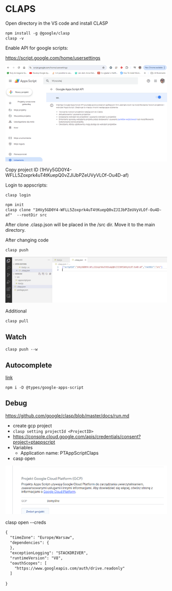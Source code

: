 # CLAPS

<!--more-->


Open directory in the VS code and install CLASP
```
npm install -g @google/clasp
clasp -v
```

Enable API for google scripts:

https://script.google.com/home/usersettings

![img](./Images/Settings.png)

Copy project ID (1HVy5GD0Y4-WFLL5Zoxprk4uT4tKuepQ0vZJIJbPZeUVyVLOf-Ou4D-af)

Login to appscripts:
```
clasp login
```

```
npm init
clasp clone "1HVy5GD0Y4-WFLL5Zoxprk4uT4tKuepQ0vZJIJbPZeUVyVLOf-Ou4D-af"  --rootDir src
```
After clone .clasp.json will be placed in the /src dir. Move it to the main directory.

After changing code

```
clasp push
```
![](Images/FilesStructure.png)

Additional
```
clasp pull
```

## Watch
```
clasp push --w
```

## Autocomplete

[link](https://github.com/google/clasp/blob/master/docs/typescript.md)
```
npm i -D @types/google-apps-script
```


## Debug
https://github.com/google/clasp/blob/master/docs/run.md
- create gcp project
- ``` clasp setting projectId <ProjectID> ```
- https://console.cloud.google.com/apis/credentials/consent?project=ptappscript
- Variables
  - Application name: PTAppScriptClaps
- casp open

![](Images/changeProject.png)

clasp open --creds

```
{
  "timeZone": "Europe/Warsaw",
  "dependencies": {
  },
  "exceptionLogging": "STACKDRIVER",
  "runtimeVersion": "V8",
  "oauthScopes": [
    "https://www.googleapis.com/auth/drive.readonly"
  ]
  
}
```

